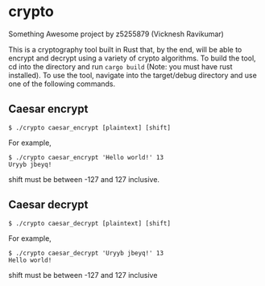 # crypto
Something Awesome project by z5255879 (Vicknesh Ravikumar)

This is a cryptography tool built in Rust that, by the end, will be able to encrypt and decrypt using a variety of crypto algorithms. To build the tool, cd into the directory and run `cargo build` (Note: you must have rust installed). To use the tool, navigate into the target/debug directory and use one of the following commands.

## Caesar encrypt
```
$ ./crypto caesar_encrypt [plaintext] [shift]
```
For example,
```
$ ./crypto caesar_encrypt 'Hello world!' 13
Uryyb jbeyq!
```
shift must be between -127 and 127 inclusive.

## Caesar decrypt
```
$ ./crypto caesar_decrypt [plaintext] [shift]
```
For example,
```
$ ./crypto caesar_decrypt 'Uryyb jbeyq!' 13
Hello world!
```
shift must be between -127 and 127 inclusive
